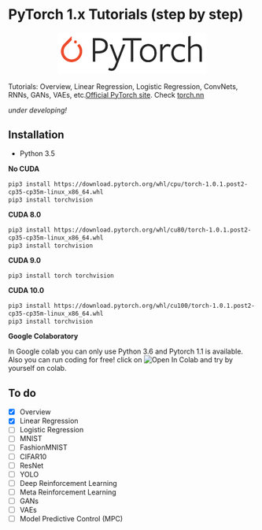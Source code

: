# PyTorch 1.x Tutorials (step by step)

<p align="center">
<img src="https://github.com/Alro10/PyTorch1.0Tutorials/blob/master/PyTorch.png" alt="alt text" width="60%" height="60%">
</p>

Tutorials: Overview, Linear Regression, Logistic Regression, ConvNets, RNNs, GANs, VAEs, etc.[Official PyTorch site](https://pytorch.org/). Check [torch.nn](https://pytorch.org/docs/stable/nn.html)

*under developing!*

## Installation

* Python 3.5

**No CUDA**
```
pip3 install https://download.pytorch.org/whl/cpu/torch-1.0.1.post2-cp35-cp35m-linux_x86_64.whl
pip3 install torchvision
```


**CUDA 8.0**
```
pip3 install https://download.pytorch.org/whl/cu80/torch-1.0.1.post2-cp35-cp35m-linux_x86_64.whl
pip3 install torchvision
```

**CUDA 9.0**
```
pip3 install torch torchvision
```

**CUDA 10.0**
```
pip3 install https://download.pytorch.org/whl/cu100/torch-1.0.1.post2-cp35-cp35m-linux_x86_64.whl
pip3 install torchvision
```
**Google Colaboratory**

In Google colab you can only use Python 3.6 and Pytorch 1.1 is available. Also you can run coding for free! click on ![Open In Colab](https://colab.research.google.com/assets/colab-badge.svg) and try by yourself on colab.




## To do

- [x] Overview
- [x] Linear Regression
- [ ] Logistic Regression
- [ ] MNIST
- [ ] FashionMNIST
- [ ] CIFAR10
- [ ] ResNet
- [ ] YOLO
- [ ] Deep Reinforcement Learning
- [ ] Meta Reinforcement Learning
- [ ] GANs
- [ ] VAEs
- [ ] Model Predictive Control (MPC)

